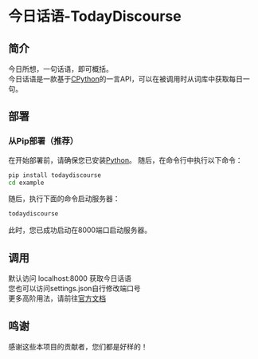 # 今日话语-TodayDiscourse
## 简介
今日所想，一句话语，即可概括。  
今日话语是一款基于[CPython](https://www.python.org/)的一言API，可以在被调用时从词库中获取每日一句。
## 部署
### 从Pip部署（推荐）
在开始部署前，请确保您已安装[Python](https://www.python.org/)。
随后，在命令行中执行以下命令：
```bash
pip install todaydiscourse
cd example
```
随后，执行下面的命令启动服务器：
```bash
todaydiscourse
```
此时，您已成功启动在8000端口启动服务器。

## 调用
默认访问 localhost:8000 获取今日话语  
您也可以访问settings.json自行修改端口号  
更多高阶用法，请前往[官方文档](https://xingchenopensource.github.io/apis/todaydiscourse/)

## 鸣谢
感谢这些本项目的贡献者，您们都是好样的！